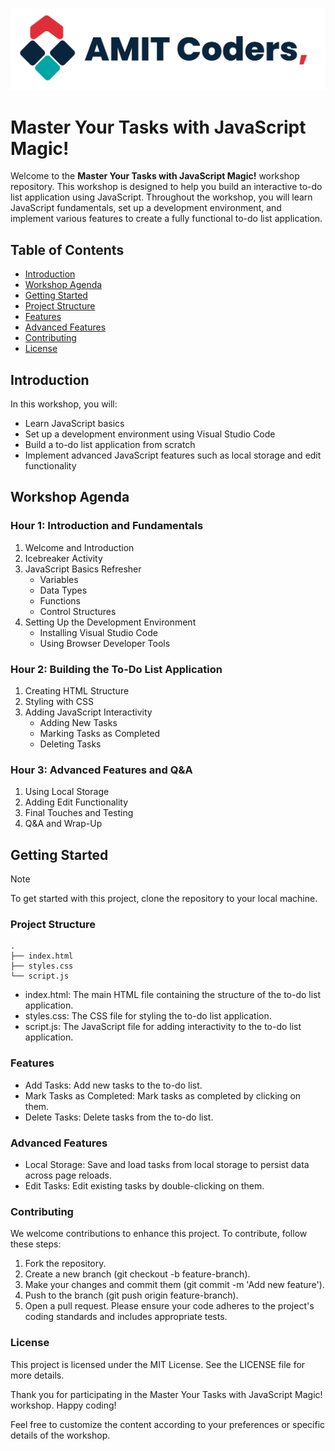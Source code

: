 ![AMIT-Coders](https://raw.githubusercontent.com/AMIT-Coders/res/main/Colored%20logo.png)
# Master Your Tasks with JavaScript Magic!

Welcome to the **Master Your Tasks with JavaScript Magic!** workshop repository. This workshop is designed to help you build an interactive to-do list application using JavaScript. Throughout the workshop, you will learn JavaScript fundamentals, set up a development environment, and implement various features to create a fully functional to-do list application.

## Table of Contents

- [Introduction](#introduction)
- [Workshop Agenda](#workshop-agenda)
- [Getting Started](#getting-started)
- [Project Structure](#project-structure)
- [Features](#features)
- [Advanced Features](#advanced-features)
- [Contributing](#contributing)
- [License](#license)

## Introduction

In this workshop, you will:
- Learn JavaScript basics
- Set up a development environment using Visual Studio Code
- Build a to-do list application from scratch
- Implement advanced JavaScript features such as local storage and edit functionality

## Workshop Agenda

### Hour 1: Introduction and Fundamentals
1. Welcome and Introduction
2. Icebreaker Activity
3. JavaScript Basics Refresher
   - Variables
   - Data Types
   - Functions
   - Control Structures
4. Setting Up the Development Environment
   - Installing Visual Studio Code
   - Using Browser Developer Tools

### Hour 2: Building the To-Do List Application
1. Creating HTML Structure
2. Styling with CSS
3. Adding JavaScript Interactivity
   - Adding New Tasks
   - Marking Tasks as Completed
   - Deleting Tasks

### Hour 3: Advanced Features and Q&A
1. Using Local Storage
2. Adding Edit Functionality
3. Final Touches and Testing
4. Q&A and Wrap-Up

## Getting Started

> [!NOTE]  
> To get started with this project, clone the repository to your local machine.

### Project Structure
```
.
├── index.html
├── styles.css
└── script.js
```

- index.html: The main HTML file containing the structure of the to-do list application.
- styles.css: The CSS file for styling the to-do list application.
- script.js: The JavaScript file for adding interactivity to the to-do list application.

### Features
- Add Tasks: Add new tasks to the to-do list.
- Mark Tasks as Completed: Mark tasks as completed by clicking on them.
- Delete Tasks: Delete tasks from the to-do list.  

### Advanced Features
- Local Storage: Save and load tasks from local storage to persist data across page reloads.
- Edit Tasks: Edit existing tasks by double-clicking on them.  

### Contributing
We welcome contributions to enhance this project. To contribute, follow these steps:
1. Fork the repository.
2. Create a new branch (git checkout -b feature-branch).
3. Make your changes and commit them (git commit -m 'Add new feature').
4. Push to the branch (git push origin feature-branch).
5. Open a pull request.
Please ensure your code adheres to the project's coding standards and includes appropriate tests.

### License
This project is licensed under the MIT License. See the LICENSE file for more details.

Thank you for participating in the Master Your Tasks with JavaScript Magic! workshop. Happy coding!

Feel free to customize the content according to your preferences or specific details of the workshop.
